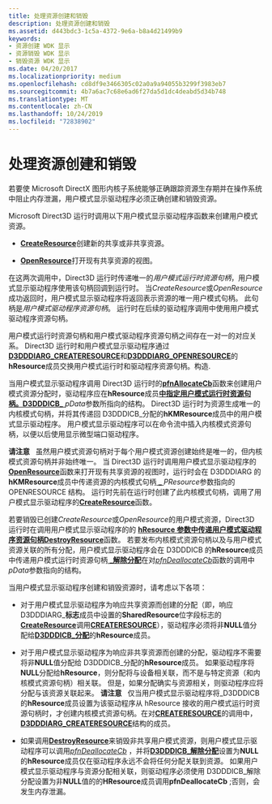```yaml
---
title: 处理资源创建和销毁
description: 处理资源创建和销毁
ms.assetid: d443bdc3-1c5a-4372-9e6a-b8a4d21499b9
keywords:
- 资源创建 WDK 显示
- 资源销毁 WDK 显示
- 销毁资源 WDK 显示
ms.date: 04/20/2017
ms.localizationpriority: medium
ms.openlocfilehash: cd8df9e3466305c02a0a9a94055b3299f3983eb7
ms.sourcegitcommit: 4b7a6ac7c68e6ad6f27da5d1dc4deabd5d34b748
ms.translationtype: MT
ms.contentlocale: zh-CN
ms.lasthandoff: 10/24/2019
ms.locfileid: "72838902"
---
```

# <a name="handling-resource-creation-and-destruction"></a>处理资源创建和销毁


若要使 Microsoft DirectX 图形内核子系统能够正确跟踪资源生存期并在操作系统中阻止内存泄漏，用户模式显示驱动程序必须正确创建和销毁资源。

Microsoft Direct3D 运行时调用以下用户模式显示驱动程序函数来创建用户模式资源。

-   [**CreateResource**](https://docs.microsoft.com/windows-hardware/drivers/ddi/d3dumddi/nc-d3dumddi-pfnd3dddi_createresource)创建新的共享或非共享资源。

-   [**OpenResource**](https://docs.microsoft.com/windows-hardware/drivers/ddi/d3dumddi/nc-d3dumddi-pfnd3dddi_openresource)打开现有共享资源的视图。

在这两次调用中，Direct3D 运行时传递唯一的*用户模式运行时资源句柄*，用户模式显示驱动程序使用该句柄回调到运行时。 当*CreateResource*或*OpenResource*成功返回时，用户模式显示驱动程序将返回表示资源的唯一用户模式句柄。 此句柄是*用户模式驱动程序资源句柄*。 运行时在后续的驱动程序调用中使用用户模式驱动程序资源句柄。

用户模式运行时资源句柄和用户模式驱动程序资源句柄之间存在一对一的对应关系。 Direct3D 运行时和用户模式显示驱动程序通过[**D3DDDIARG\_CREATERESOURCE**](https://docs.microsoft.com/windows-hardware/drivers/ddi/d3dukmdt/ns-d3dukmdt-_d3dddiarg_createresource)和[**D3DDDIARG\_OPENRESOURCE**](https://docs.microsoft.com/windows-hardware/drivers/ddi/d3dumddi/ns-d3dumddi-_d3dddiarg_openresource)的**hResource**成员交换用户模式运行时和驱动程序资源句柄。构造.

当用户模式显示驱动程序调用 Direct3D 运行时的[**pfnAllocateCb**](https://docs.microsoft.com/windows-hardware/drivers/ddi/d3dumddi/nc-d3dumddi-pfnd3dddi_allocatecb)函数来创建用户模式资源分配时，驱动程序应在**hResource**成员[**中指定用户模式运行时资源句柄。D3DDDICB\_** ](https://docs.microsoft.com/windows-hardware/drivers/ddi/d3dumddi/ns-d3dumddi-_d3dddicb_allocate) *pData*参数所指向的结构。 Direct3D 运行时为资源生成唯一的内核模式句柄，并将其传递回 D3DDDICB\_分配的**hKMResource**成员中的用户模式显示驱动程序。 用户模式显示驱动程序可以在命令流中插入内核模式资源句柄，以便以后使用显示微型端口驱动程序。

**请注意**   虽然用户模式资源句柄对于每个用户模式资源创建始终是唯一的，但内核模式资源句柄并非始终唯一。 当 Direct3D 运行时调用用户模式显示驱动程序的[**OpenResource**](https://docs.microsoft.com/windows-hardware/drivers/ddi/d3dumddi/nc-d3dumddi-pfnd3dddi_openresource)函数来打开现有共享资源的视图时，运行时会在 D3DDDIARG 的**hKMResource**成员中传递资源的内核模式句柄[ **\_** ](https://docs.microsoft.com/windows-hardware/drivers/ddi/d3dumddi/ns-d3dumddi-_d3dddiarg_openresource) *PResource*参数指向的 OPENRESOURCE 结构。 运行时先前在运行时创建了此内核模式句柄，调用了用户模式显示驱动程序的[**CreateResource**](https://docs.microsoft.com/windows-hardware/drivers/ddi/d3dumddi/nc-d3dumddi-pfnd3dddi_createresource)函数。

 

若要销毁已创建*CreateResource*或*OpenResource*的用户模式资源，Direct3D 运行时在调用用户模式显示驱动程序的的 [**hResource 参数中传递用户模式驱动程序资源句柄DestroyResource**](https://docs.microsoft.com/windows-hardware/drivers/ddi/d3dumddi/nc-d3dumddi-pfnd3dddi_destroyresource)函数。 若要发布内核模式资源句柄以及与用户模式资源关联的所有分配，用户模式显示驱动程序会在 D3DDDICB 的**hResource**成员中传递用户模式运行时资源句柄[ **\_解除分配**](https://docs.microsoft.com/windows-hardware/drivers/ddi/d3dumddi/ns-d3dumddi-_d3dddicb_deallocate)在对[*pfnDeallocateCb*](https://docs.microsoft.com/windows-hardware/drivers/ddi/d3dumddi/nc-d3dumddi-pfnd3dddi_deallocatecb)函数的调用中*pData*参数指向的结构。

当用户模式显示驱动程序创建和销毁资源时，请考虑以下各项：

-   对于用户模式显示驱动程序为响应共享资源而创建的分配（即，响应 D3DDDIARG\_**标志**成员中设置的**SharedResource**位字段标志的[**CreateResource**](https://docs.microsoft.com/windows-hardware/drivers/ddi/d3dumddi/nc-d3dumddi-pfnd3dddi_createresource)调用[**CREATERESOURCE**](https://docs.microsoft.com/windows-hardware/drivers/ddi/d3dukmdt/ns-d3dukmdt-_d3dddiarg_createresource)），驱动程序必须将非**NULL**值分配给[**D3DDDICB\_分配**](https://docs.microsoft.com/windows-hardware/drivers/ddi/d3dumddi/ns-d3dumddi-_d3dddicb_allocate)的**hResource**成员。

-   对于用户模式显示驱动程序为响应非共享资源而创建的分配，驱动程序不需要将非**NULL**值分配给 D3DDDICB\_分配的**hResource**成员。 如果驱动程序将**NULL**分配给**hResource**，则分配将与设备相关联，而不是与特定资源（和内核模式资源句柄）相关联。 但是，如果分配确实与资源相关，则驱动程序应将分配与该资源关联起来。
    **请注意**   仅当用户模式显示驱动程序将\_D3DDDICB 的**hResource**成员设置为该驱动程序从 hResource 接收的用户模式运行时资源句柄时，才创建内核模式资源句柄。在对[**CREATERESOURCE**](https://docs.microsoft.com/windows-hardware/drivers/ddi/d3dumddi/nc-d3dumddi-pfnd3dddi_createresource)的调用中， [**D3DDDIARG\_CREATERESOURCE**](https://docs.microsoft.com/windows-hardware/drivers/ddi/d3dukmdt/ns-d3dukmdt-_d3dddiarg_createresource)结构的成员。

     

-   如果调用[**DestroyResource**](https://docs.microsoft.com/windows-hardware/drivers/ddi/d3dumddi/nc-d3dumddi-pfnd3dddi_destroyresource)来销毁非共享用户模式资源，则用户模式显示驱动程序可以调用[*pfnDeallocateCb*](https://docs.microsoft.com/windows-hardware/drivers/ddi/d3dumddi/nc-d3dumddi-pfnd3dddi_deallocatecb) ，并将[**D3DDDICB\_解除分配**](https://docs.microsoft.com/windows-hardware/drivers/ddi/d3dumddi/ns-d3dumddi-_d3dddicb_deallocate)设置为**NULL**的**hResource**成员仅在驱动程序永远不会将任何分配关联到资源。 如果用户模式显示驱动程序与资源分配相关联，则驱动程序必须使用 D3DDDICB\_解除分配设置为非**NULL**值的的**HResource**成员调用**pfnDeallocateCb** ;否则，会发生内存泄漏。

 

 





